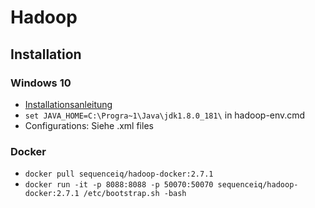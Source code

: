 # Hadoop

## Installation

### Windows 10
+ [Installationsanleitung](https://github.com/MuhammadBilalYar/Hadoop-On-Window/wiki/Step-by-step-Hadoop-2.8.0-installation-on-Window-10)
+ `set JAVA_HOME=C:\Progra~1\Java\jdk1.8.0_181\` in hadoop-env.cmd
+ Configurations: Siehe .xml files

### Docker
+ ``docker pull sequenceiq/hadoop-docker:2.7.1``
+ ``docker run -it -p 8088:8088 -p 50070:50070 sequenceiq/hadoop-docker:2.7.1 /etc/bootstrap.sh -bash``